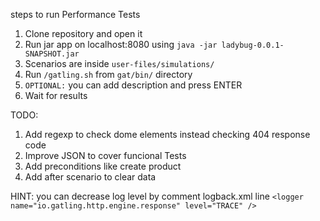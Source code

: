 steps to run Performance Tests

1. Clone repository and open it
2. Run jar app on localhost:8080 using `java -jar ladybug-0.0.1-SNAPSHOT.jar`
4. Scenarios are inside `user-files/simulations/`
5. Run `/gatling.sh` from `gat/bin/` directory
6. `OPTIONAL:` you can add description and press ENTER
7. Wait for results


TODO:
1. Add regexp to check dome elements instead checking 404 response code
2. Improve JSON to cover funcional Tests
3. Add preconditions like create product
4. Add after scenario to clear data


HINT: you can decrease log level by comment logback.xml line
`<logger name="io.gatling.http.engine.response" level="TRACE" /> `
